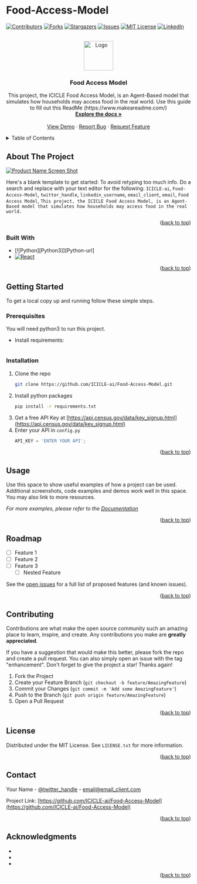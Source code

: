# Food-Access-Model
<!-- Improved compatibility of back to top link: See: https://github.com/othneildrew/Best-README-Template/pull/73 -->
<a id="readme-top"></a>
<!--
*** Thanks for checking out the Best-README-Template. If you have a suggestion
*** that would make this better, please fork the repo and create a pull request
*** or simply open an issue with the tag "enhancement".
*** Don't forget to give the project a star!
*** Thanks again! Now go create something AMAZING! :D
-->



<!-- PROJECT SHIELDS -->
<!--
*** I'm using markdown "reference style" links for readability.
*** Reference links are enclosed in brackets [ ] instead of parentheses ( ).
*** See the bottom of this document for the declaration of the reference variables
*** for contributors-url, forks-url, etc. This is an optional, concise syntax you may use.
*** https://www.markdownguide.org/basic-syntax/#reference-style-links
-->
[![Contributors][contributors-shield]][contributors-url]
[![Forks][forks-shield]][forks-url]
[![Stargazers][stars-shield]][stars-url]
[![Issues][issues-shield]][issues-url]
[![MIT License][license-shield]][license-url]
[![LinkedIn][linkedin-shield]][linkedin-url]



<!-- PROJECT LOGO -->
<br />
<div align="center">
  <a href="https://github.com/ICICLE-ai/Food-Access-Model">
    <img src="images/logo.png" alt="Logo" width="80" height="80">
  </a>

<h3 align="center">Food Access Model</h3>

  <p align="center">
    This project, the ICICLE Food Access Model, is an Agent-Based model that simulates how households may access food in the real world. Use this guide to fill out this ReadMe (https://www.makeareadme.com/)
    <br />
    <a href="https://github.com/ICICLE-ai/Food-Access-Model"><strong>Explore the docs »</strong></a>
    <br />
    <br />
    <a href="https://github.com/ICICLE-ai/Food-Access-Model">View Demo</a>
    ·
    <a href="https://github.com/ICICLE-ai/Food-Access-Model/issues/new?labels=bug&template=bug-report---.md">Report Bug</a>
    ·
    <a href="https://github.com/ICICLE-ai/Food-Access-Model/issues/new?labels=enhancement&template=feature-request---.md">Request Feature</a>
  </p>
</div>



<!-- TABLE OF CONTENTS -->
<details>
  <summary>Table of Contents</summary>
  <ol>
    <li>
      <a href="#about-the-project">About The Project</a>
      <ul>
        <li><a href="#built-with">Built With</a></li>
      </ul>
    </li>
    <li>
      <a href="#getting-started">Getting Started</a>
      <ul>
        <li><a href="#prerequisites">Prerequisites</a></li>
        <li><a href="#installation">Installation</a></li>
      </ul>
    </li>
    <li><a href="#usage">Usage</a></li>
    <li><a href="#roadmap">Roadmap</a></li>
    <li><a href="#contributing">Contributing</a></li>
    <li><a href="#license">License</a></li>
    <li><a href="#contact">Contact</a></li>
    <li><a href="#acknowledgments">Acknowledgments</a></li>
  </ol>
</details>



<!-- ABOUT THE PROJECT -->
## About The Project

[![Product Name Screen Shot][product-screenshot]](https://example.com)

Here's a blank template to get started: To avoid retyping too much info. Do a search and replace with your text editor for the following: `ICICLE-ai`, `Food-Access-Model`, `twitter_handle`, `linkedin_username`, `email_client`, `email`, `Food Access Model`, `This project, the ICICLE Food Access Model, is an Agent-Based model that simulates how households may access food in the real world.`

<p align="right">(<a href="#readme-top">back to top</a>)</p>



### Built With

* [![Python][Python3]][Python-url]
* [![React][React.js]][React-url]

<p align="right">(<a href="#readme-top">back to top</a>)</p>



<!-- GETTING STARTED -->
## Getting Started

To get a local copy up and running follow these simple steps.

### Prerequisites

You will need python3 to run this project.
* Install requirements:
  ```sh
  
  ```

### Installation

1. Clone the repo
   ```sh
   git clone https://github.com/ICICLE-ai/Food-Access-Model.git
   ```
2. Install python packages
   ```sh
   pip install -r requirements.txt
   ```
3. Get a free API Key at [https://api.census.gov/data/key_signup.html](https://api.census.gov/data/key_signup.html)
4. Enter your API in `config.py`
   ```py
   API_KEY = 'ENTER YOUR API';
   ```

<p align="right">(<a href="#readme-top">back to top</a>)</p>



<!-- USAGE EXAMPLES -->
## Usage

Use this space to show useful examples of how a project can be used. Additional screenshots, code examples and demos work well in this space. You may also link to more resources.

_For more examples, please refer to the [Documentation](https://example.com)_

<p align="right">(<a href="#readme-top">back to top</a>)</p>



<!-- ROADMAP -->
## Roadmap

- [ ] Feature 1
- [ ] Feature 2
- [ ] Feature 3
    - [ ] Nested Feature

See the [open issues](https://github.com/ICICLE-ai/Food-Access-Model/issues) for a full list of proposed features (and known issues).

<p align="right">(<a href="#readme-top">back to top</a>)</p>



<!-- CONTRIBUTING -->
## Contributing

Contributions are what make the open source community such an amazing place to learn, inspire, and create. Any contributions you make are **greatly appreciated**.

If you have a suggestion that would make this better, please fork the repo and create a pull request. You can also simply open an issue with the tag "enhancement".
Don't forget to give the project a star! Thanks again!

1. Fork the Project
2. Create your Feature Branch (`git checkout -b feature/AmazingFeature`)
3. Commit your Changes (`git commit -m 'Add some AmazingFeature'`)
4. Push to the Branch (`git push origin feature/AmazingFeature`)
5. Open a Pull Request

<p align="right">(<a href="#readme-top">back to top</a>)</p>



<!-- LICENSE -->
## License

Distributed under the MIT License. See `LICENSE.txt` for more information.

<p align="right">(<a href="#readme-top">back to top</a>)</p>



<!-- CONTACT -->
## Contact

Your Name - [@twitter_handle](https://twitter.com/twitter_handle) - email@email_client.com

Project Link: [https://github.com/ICICLE-ai/Food-Access-Model](https://github.com/ICICLE-ai/Food-Access-Model)

<p align="right">(<a href="#readme-top">back to top</a>)</p>



<!-- ACKNOWLEDGMENTS -->
## Acknowledgments

* []()
* []()
* []()

<p align="right">(<a href="#readme-top">back to top</a>)</p>



<!-- MARKDOWN LINKS & IMAGES -->
<!-- https://www.markdownguide.org/basic-syntax/#reference-style-links -->
[contributors-shield]: https://img.shields.io/github/contributors/ICICLE-ai/Food-Access-Model.svg?style=for-the-badge
[contributors-url]: https://github.com/ICICLE-ai/Food-Access-Model/graphs/contributors
[forks-shield]: https://img.shields.io/github/forks/ICICLE-ai/Food-Access-Model.svg?style=for-the-badge
[forks-url]: https://github.com/ICICLE-ai/Food-Access-Model/network/members
[stars-shield]: https://img.shields.io/github/stars/ICICLE-ai/Food-Access-Model.svg?style=for-the-badge
[stars-url]: https://github.com/ICICLE-ai/Food-Access-Model/stargazers
[issues-shield]: https://img.shields.io/github/issues/ICICLE-ai/Food-Access-Model.svg?style=for-the-badge
[issues-url]: https://github.com/ICICLE-ai/Food-Access-Model/issues
[license-shield]: https://img.shields.io/github/license/ICICLE-ai/Food-Access-Model.svg?style=for-the-badge
[license-url]: https://github.com/ICICLE-ai/Food-Access-Model/blob/master/LICENSE.txt
[linkedin-shield]: https://img.shields.io/badge/-LinkedIn-black.svg?style=for-the-badge&logo=linkedin&colorB=555
[linkedin-url]: https://linkedin.com/in/linkedin_username
[product-screenshot]: images/screenshot.png
[Next.js]: https://img.shields.io/badge/next.js-000000?style=for-the-badge&logo=nextdotjs&logoColor=white
[Next-url]: https://nextjs.org/
[React.js]: https://img.shields.io/badge/React-20232A?style=for-the-badge&logo=react&logoColor=61DAFB
[React-url]: https://reactjs.org/
[Vue.js]: https://img.shields.io/badge/Vue.js-35495E?style=for-the-badge&logo=vuedotjs&logoColor=4FC08D
[Vue-url]: https://vuejs.org/
[Angular.io]: https://img.shields.io/badge/Angular-DD0031?style=for-the-badge&logo=angular&logoColor=white
[Angular-url]: https://angular.io/
[Svelte.dev]: https://img.shields.io/badge/Svelte-4A4A55?style=for-the-badge&logo=svelte&logoColor=FF3E00
[Svelte-url]: https://svelte.dev/
[Laravel.com]: https://img.shields.io/badge/Laravel-FF2D20?style=for-the-badge&logo=laravel&logoColor=white
[Laravel-url]: https://laravel.com
[Bootstrap.com]: https://img.shields.io/badge/Bootstrap-563D7C?style=for-the-badge&logo=bootstrap&logoColor=white
[Bootstrap-url]: https://getbootstrap.com
[JQuery.com]: https://img.shields.io/badge/jQuery-0769AD?style=for-the-badge&logo=jquery&logoColor=white
[JQuery-url]: https://jquery.com 
